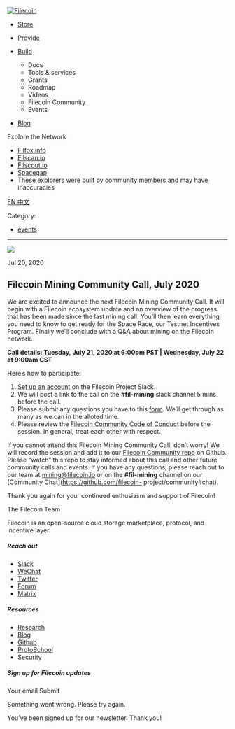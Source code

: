 [ ![Filecoin](../../../images/filecoin-logo.svg) ](../../../)

  * [Store](../../../store/)
  * [Provide](../../../provide/)
  * [Build](../../../build/)

    * Docs
    * Tools & services
    * Grants
    * Roadmap
    * Videos
    * Filecoin Community
    * Events

  * [Blog](../../../blog/)

Explore the Network

  * [Filfox.info](https://filfox.info/en)
  * [Filscan.io](https://filscan.io/#/tipset/chain)
  * [Filscout.io](https://filscout.io/en/)
  * [Spacegap](https://spacegap.github.io)
  * These explorers were built by community members and may have inaccuracies

[ EN ](../../../en) [ 中文 ](../../../zh-cn)

Category:

  * [events](../../../blog/events)

  *   *   * 

![](../../../images/icons/social/share.svg)

Jul 20, 2020  

## Filecoin Mining Community Call, July 2020

We are excited to announce the next Filecoin Mining Community Call. It will
begin with a Filecoin ecosystem update and an overview of the progress that
has been made since the last mining call. You’ll then learn everything you
need to know to get ready for the Space Race, our Testnet Incentives Program.
Finally we’ll conclude with a Q&A about mining on the Filecoin network.

**Call details: Tuesday, July 21, 2020 at 6:00pm PST | Wednesday, July 22 at
9:00am CST**

Here’s how to participate:

  1. [Set up an account](https://filecoin.io/slack) on the Filecoin Project Slack.
  2. We will post a link to the call on the **#fil-mining** slack channel 5 mins before the call.
  3. Please submit any questions you have to this [form](https://filecoin-community.typeform.com/to/ECeCr32I). We’ll get through as many as we can in the alloted time.
  4. Please review the [Filecoin Community Code of Conduct](https://github.com/filecoin-project/community/blob/master/CODE_OF_CONDUCT.md) before the session. In general, treat each other with respect.

If you cannot attend this Filecoin Mining Community Call, don’t worry! We will
record the session and add it to our [Filecoin Community
repo](https://github.com/filecoin-project/community) on Github. Please “watch”
this repo to stay informed about this call and other future community calls
and events. If you have any questions, please reach out to our team at
[mining@filecoin.io](mailto:mining@filecoin.io) or on the **#fil-mining**
channel on our [Community Chat](https://github.com/filecoin-
project/community#chat).

Thank you again for your continued enthusiasm and support of Filecoin!

The Filecoin Team

Filecoin is an open-source cloud storage marketplace, protocol, and incentive
layer.

##### Reach out

  * [Slack ](https://filecoin.io/slack)
  * [WeChat  ](https://weixin.qq.com/r/1xz54Y-EctINrcuC90nF)
  * [Twitter ](https://twitter.com/Filecoin)
  * [Forum ](https://github.com/filecoin-project/community#forums)
  * [Matrix ](https://riot.im/app/#/group/+filecoin:matrix.org)

##### Resources

  * [Research](https://research.filecoin.io/)
  * [Blog](https://filecoin.io/blog/)
  * [Github](https://github.com/filecoin-project)
  * [ProtoSchool](https://proto.school/course/filecoin)
  * [Security](https://security.filecoin.io/)

##### Sign up for Filecoin updates

Your email Submit

Something went wrong. Please try again.

You’ve been signed up for our newsletter. Thank you!

